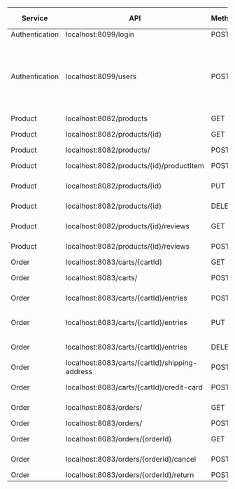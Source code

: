 
| Service        | API                  | Method | No Authentication | Require admin | Note                                                        |
|----------------|----------------------|--------|-------------------|---------------|-------------------------------------------------------------|
| Authentication | localhost:8099/login | POST   | X                 |               |                                                             |
| Authentication | localhost:8099/users | POST   | X                 |               | Using for Customer service to send user credentials when creating/update customer info |
| Product| localhost:8082/products | GET | x |  | Get all products
| Product| localhost:8082/products/{id} | GET | x |  | Get a product details  
| Product| localhost:8082/products/ | POST |  | x | Add a product    
| Product| localhost:8082/products/{id}/productItem | POST |  | x | Add an item to product     
| Product| localhost:8082/products/{id} | PUT |  | x | Update a product 
| Product| localhost:8082/products/{id} | DELETE |  | x | Delete a product 
| Product| localhost:8082/products/{id}/reviews | GET | x| | Get reviews of a product 
| Product| localhost:8082/products/{id}/reviews | POST | | | Add review to a product 
| Order| localhost:8083/carts/{cartId} | GET | | | Get a cart 
| Order| localhost:8083/carts/ | POST | | | Create a new cart 
| Order| localhost:8083/carts/{cartId}/entries | POST | | | Add a product to cart 
| Order| localhost:8083/carts/{cartId}/entries | PUT | | | Update quantity of an line item in cart 
| Order| localhost:8083/carts/{cartId}/entries | DELETE | | | Delete an line item in cart 
| Order| localhost:8083/carts/{cartId}/shipping-address | POST | | | Set shipping address in cart 
| Order| localhost:8083/carts/{cartId}/credit-card | POST | | | Set credit card in cart
| Order| localhost:8083/orders/ | GET | | | Get all orders of a customer
| Order| localhost:8083/orders/ | POST | | | Place an order
| Order| localhost:8083/orders/{orderId} | GET | | | Get single order detail
| Order| localhost:8083/orders/{orderId}/cancel | POST | | | Cancel an order
| Order| localhost:8083/orders/{orderId}/return | POST | | | Return an order